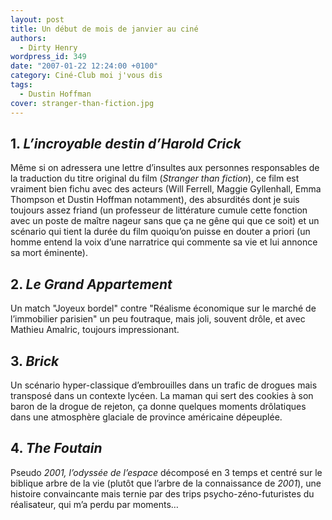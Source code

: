 ```yaml
---
layout: post
title: Un début de mois de janvier au ciné
authors:
  - Dirty Henry
wordpress_id: 349
date: "2007-01-22 12:24:00 +0100"
category: Ciné-Club moi j'vous dis
tags:
  - Dustin Hoffman
cover: stranger-than-fiction.jpg
---
```


## 1. _L’incroyable destin d’Harold Crick_

Même si on adressera une lettre d’insultes aux personnes responsables de la
traduction du titre original du film (_Stranger than fiction_), ce film est
vraiment bien fichu avec des acteurs (Will Ferrell, Maggie Gyllenhall, Emma
Thompson et Dustin Hoffman notamment), des absurdités dont je suis toujours
assez friand (un professeur de littérature cumule cette fonction avec un poste
de maître nageur sans que ça ne gêne qui que ce soit) et un scénario qui tient
la durée du film quoiqu’on puisse en douter a priori (un homme entend la voix
d’une narratrice qui commente sa vie et lui annonce sa mort éminente).

## 2. _Le Grand Appartement_

Un match "Joyeux bordel" contre "Réalisme économique sur le marché de
l’immobilier parisien" un peu foutraque, mais joli, souvent drôle, et avec
Mathieu Amalric, toujours impressionant.

## 3. _Brick_

Un scénario hyper-classique d’embrouilles dans un trafic de drogues mais
transposé dans un contexte lycéen. La maman qui sert des cookies à son baron de
la drogue de rejeton, ça donne quelques moments drôlatiques dans une atmosphère
glaciale de province américaine dépeuplée.

## 4. _The Foutain_

Pseudo _2001, l’odyssée de l’espace_ décomposé en 3 temps et centré sur le
biblique arbre de la vie (plutôt que l’arbre de la connaissance de _2001_), une
histoire convaincante mais ternie par des trips psycho-zéno-futuristes du
réalisateur, qui m’a perdu par moments…
